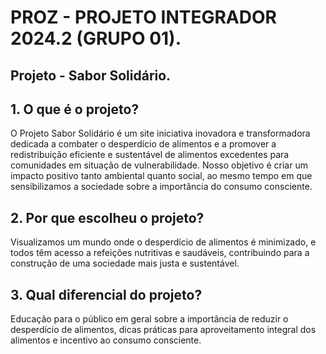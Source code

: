 # PROZ - PROJETO INTEGRADOR 2024.2 (GRUPO 01).
## Projeto - Sabor Solidário.


## 1. O que é o projeto?
O Projeto Sabor Solidário é um site iniciativa inovadora e transformadora dedicada a combater o desperdício de alimentos e a promover a redistribuição eficiente e sustentável de alimentos excedentes para comunidades em situação de vulnerabilidade. Nosso objetivo é criar um impacto positivo tanto ambiental quanto social, ao mesmo tempo em que sensibilizamos a sociedade sobre a importância do consumo consciente.


## 2. Por que escolheu o projeto?
Visualizamos um mundo onde o desperdício de alimentos é minimizado, e todos têm acesso a refeições nutritivas e saudáveis, contribuindo para a construção de uma sociedade mais justa e sustentável.


## 3. Qual diferencial do projeto?
Educação para o público em geral sobre a importância de reduzir o desperdício de alimentos, dicas práticas para aproveitamento integral dos alimentos e incentivo ao consumo consciente.
